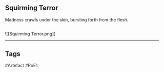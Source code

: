 ## Squirming Terror
Madness crawls under the skin,
bursting forth from the flesh.
##
![[Squirming Terror.png]]

---
## Tags
#Artefact
#PoE1